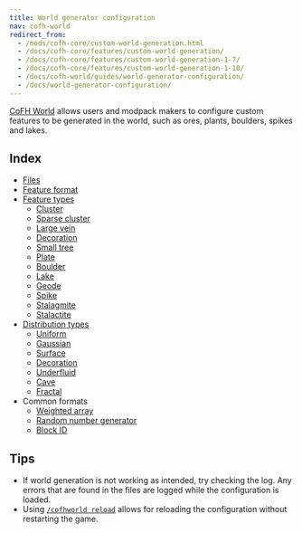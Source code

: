```yaml
---
title: World generator configuration
nav: cofh-world
redirect_from:
  - /mods/cofh-core/custom-world-generation.html
  - /docs/cofh-core/features/custom-world-generation/
  - /docs/cofh-core/features/custom-world-generation-1-7/
  - /docs/cofh-core/features/custom-world-generation-1-10/
  - /docs/cofh-world/guides/world-generator-configuration/
  - /docs/world-generator-configuration/
---
```


[CoFH World](/docs/cofh-world/) allows users and modpack makers to configure
custom features to be generated in the world, such as ores, plants, boulders,
spikes and lakes.


Index
-----

* [Files](/docs/world-generator-configuration/files/)
* [Feature format](/docs/world-generator-configuration/feature-format/)
* [Feature types](/docs/world-generator-configuration/feature-types/)
  * [Cluster](/docs/world-generator-configuration/feature-types/cluster/)
  * [Sparse cluster](/docs/world-generator-configuration/feature-types/sparse-cluster/)
  * [Large vein](/docs/world-generator-configuration/feature-types/large-vein/)
  * [Decoration](/docs/world-generator-configuration/feature-types/decoration/)
  * [Small tree](/docs/world-generator-configuration/feature-types/small-tree/)
  * [Plate](/docs/world-generator-configuration/feature-types/plate/)
  * [Boulder](/docs/world-generator-configuration/feature-types/boulder/)
  * [Lake](/docs/world-generator-configuration/feature-types/lake/)
  * [Geode](/docs/world-generator-configuration/feature-types/geode/)
  * [Spike](/docs/world-generator-configuration/feature-types/spike/)
  * [Stalagmite](/docs/world-generator-configuration/feature-types/stalagmite/)
  * [Stalactite](/docs/world-generator-configuration/feature-types/stalactite/)
* [Distribution types](/docs/world-generator-configuration/distribution-types/)
  * [Uniform](/docs/world-generator-configuration/distribution-types/uniform/)
  * [Gaussian](/docs/world-generator-configuration/distribution-types/gaussian/)
  * [Surface](/docs/world-generator-configuration/distribution-types/surface/)
  * [Decoration](/docs/world-generator-configuration/distribution-types/decoration/)
  * [Underfluid](/docs/world-generator-configuration/distribution-types/underfluid/)
  * [Cave](/docs/world-generator-configuration/distribution-types/cave/)
  * [Fractal](/docs/world-generator-configuration/distribution-types/fractal/)
* Common formats
  * [Weighted array](/docs/world-generator-configuration/common-formats/weighted-array/)
  * [Random number generator](/docs/world-generator-configuration/common-formats/random-number-generator/)
  * [Block ID](/docs/world-generator-configuration/common-formats/block-id/)


Tips
----

* If world generation is not working as intended, try checking the log. Any
  errors that are found in the files are logged while the configuration is
  loaded.
* Using [`/cofhworld reload`](/docs/cofh-world-commands/#reload) allows for
  reloading the configuration without restarting the game.

